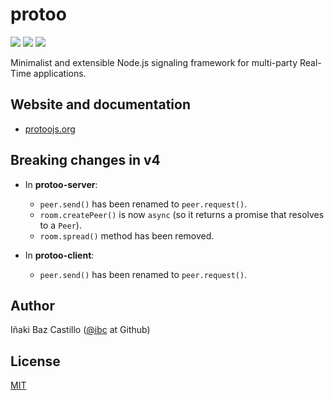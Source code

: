 # protoo

[![][npm-shield-protoo-server]][npm-protoo-server]
[![][npm-shield-protoo-client]][npm-protoo-client]
[![][travis-ci-shield-protoo]][travis-ci-protoo]

Minimalist and extensible Node.js signaling framework for multi-party Real-Time applications.


## Website and documentation

* [protoojs.org][protoo-website]


## Breaking changes in v4

* In **protoo-server**:
  - `peer.send()` has been renamed to `peer.request()`.
  - `room.createPeer()` is now `async` (so it returns a promise that resolves to a `Peer`).
  - `room.spread()` method has been removed.

* In **protoo-client**:
  - `peer.send()` has been renamed to `peer.request()`.


## Author

Iñaki Baz Castillo ([@ibc](https://github.com/ibc/) at Github)


## License

[MIT](./LICENSE)




[protoo-website]: https://protoojs.org
[npm-shield-protoo-server]: https://img.shields.io/npm/v/protoo-server.svg
[npm-shield-protoo-client]: https://img.shields.io/npm/v/protoo-client.svg
[npm-protoo-server]: https://npmjs.org/package/protoo-server
[npm-protoo-client]: https://npmjs.org/package/protoo-client
[travis-ci-shield-protoo]: https://travis-ci.com/versatica/protoo.svg?branch=master
[travis-ci-protoo]: https://travis-ci.com/versatica/protoo

